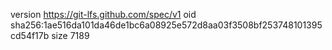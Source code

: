 version https://git-lfs.github.com/spec/v1
oid sha256:1ae516da101da46de1bc6a08925e572d8aa03f3508bf253748101395cd54f17b
size 7189
